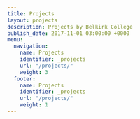 ```yaml
---
title: Projects
layout: projects
description: Projects by Belkirk College
publish_date: 2017-11-01 03:00:00 +0000
menu:
  navigation:
    name: Projects
    identifier: _projects
    url: "/projects/"
    weight: 3
  footer:
    name: Projects
    identifier: _projects
    url: "/projects/"
    weight: 1
---
```

